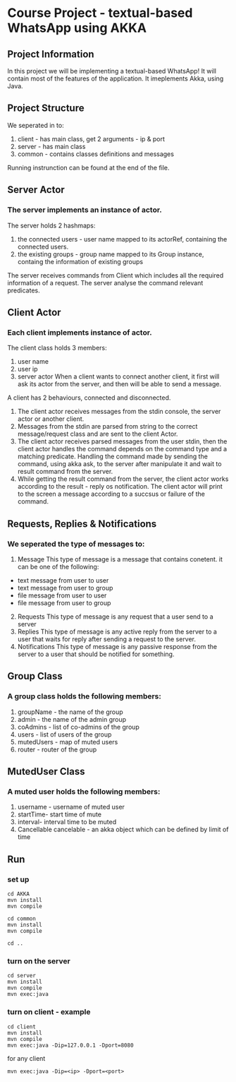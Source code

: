 # Course Project - textual-based WhatsApp using AKKA

## Project Information

In this project we will be implementing a textual-based WhatsApp!
It will contain most of the features of the application.
It imeplements Akka, using Java.

## Project Structure

We seperated in to:
1. client - has main class, get 2 arguments - ip & port
2. server - has main class
3. common - contains classes definitions and messages

Running instrunction can be found at the end of the file.

## Server Actor

### The server implements an instance of actor.

The server holds 2 hashmaps:

1. the connected users - user name mapped to its actorRef,
containing the connected users.
2. the existing groups - group name mapped to its Group instance, containg the information of existing groups

The server receives commands from Client which includes all the required information of a request.
The server analyse the command relevant predicates.

## Client Actor

### Each client implements instance of actor.

The client class holds 3 members:

1. user name
2. user ip
3. server actor
   When a client wants to connect another client, it first will ask its actor
   from the server, and then will be able to send a message.

A client has 2 behaviours, connected and disconnected.

1. The client actor receives messages from the stdin console, the server actor or another client.
2. Messages from the stdin are parsed from string to the correct message/request class and are sent to the client Actor.
3. The client actor receives parsed messages from the user stdin, then the client actor handles the command depends on the command type and a matching predicate. Handling the command made by sending the command, using akka ask, to the server after manipulate it and wait to result command from the server.
4. While getting the result command from the server, the client actor works according to the result - reply os notification. The client actor will print to the screen a message according to a succsus or failure of the command.

## Requests, Replies & Notifications

### We seperated the type of messages to:

1. Message
   This type of message is a message that contains conetent.
   it can be one of the following:

- text message from user to user
- text message from user to group
- file message from user to user
- file message from user to group

2. Requests
   This type of message is any request that a user send to a server
3. Replies
   This type of message is any active reply from the server to a user that waits
   for reply after sending a request to the server.
4. Notifications
   This type of message is any passive response from the server to a user that
   should be notified for something.

## Group Class

### A group class holds the following members:

1. groupName - the name of the group
2. admin - the name of the admin group
3. coAdmins - list of co-admins of the group
4. users - list of users of the group
5. mutedUsers - map of muted users
6. router - router of the group

## MutedUser Class

### A muted user holds the following members:

1. username - username of muted user
2. startTime- start time of mute
3. interval- interval time to be muted
4. Cancellable cancelable - an akka object which can be defined by limit of time


## Run

### set up

```
cd AKKA
mvn install
mvn compile

cd common
mvn install
mvn compile

cd ..
```

### turn on the server

```
cd server
mvn install
mvn compile
mvn exec:java
```

### turn on client - example

```
cd client
mvn install
mvn compile
mvn exec:java -Dip=127.0.0.1 -Dport=8080
```

for any client

```
mvn exec:java -Dip=<ip> -Dport=<port>
```
